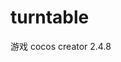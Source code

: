 <!--
 * @Copyright: 
 * @file name: File name
 * @Data: Do not edit
 * @LastEditor: 
 * @LastData: 
 * @Describe: 
-->
# turntable
游戏  cocos creator 2.4.8

